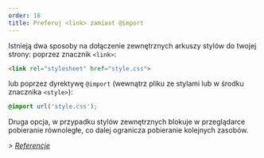 ```yaml
---
order: 18
title: Preferuj <link> zamiast @import
---
```


Istnieją dwa sposoby na dołączenie zewnętrznych arkuszy stylów do twojej strony: poprzez znacznik `<link>`:

```html
<link rel="stylesheet" href="style.css">
```

lub poprzez dyrektywę `@import` (wewnątrz pliku ze stylami lub w środku znacznika `<style>`):

```css
@import url('style.css');
```

Druga opcja, w przypadku stylów zewnętrznych blokuje w przeglądarce pobieranie równoległe, co dalej ogranicza pobieranie kolejnych zasobów.

*> [Referencje](https://github.com/zenorocha/browser-diet/wiki/References#prefer--over-import)*
